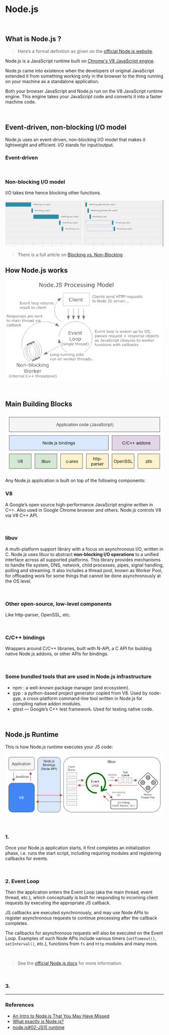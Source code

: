 # Node.js

<br>

## What is Node.js ?

> Here’s a formal definition as given on the [official Node.js website](https://nodejs.org/en/).

Node.js is a JavaScript runtime built on [Chrome's V8 JavaScript engine](https://v8.dev/).

Node.js came into existence when the developers of original JavaScript extended it from something working only in the browser to the thing running on your machine as a standalone application.

Both your browser JavaScript and Node.js run on the V8 JavaScript runtime engine. This engine takes your JavaScript code and converts it into a faster machine code.

<br>

## Event-driven, non-blocking I/O model

Node.js uses an event-driven, non-blocking I/O model that makes it lightweight and efficient. I/O stands for input/output.

### Event-driven

<br>

### Non-blocking I/O model

I/O takes time hence blocking other functions.

![Blocking vs. Non-blocking I/O](./../img/blocking.png)

> There is a full article on [Blocking vs. Non-Blocking](https://nodejs.org/en/docs/guides/blocking-vs-non-blocking/).
> <br>

## How Node.js works

![Node.js Processing](./../img/nodeProcessing.png)

<br>

## Main Building Blocks

![Node.js Components](./../img/nodejsComponents.png)

Any Node.js application is built on top of the following components:

### V8

A Google’s open source high-performance JavaScript engine written in C++. Also used in Google Chrome browser and others.
Node.js controls V8 via V8 C++ API.

<br>

### libuv

A multi-platform support library with a focus on asynchronous I/O, written in C.
Node.js uses libuv to abstract <strong>non-blocking I/O operations</strong> to a unified interface across all supported platforms.
This library provides mechanisms to handle file system, DNS, network, child processes, pipes, signal handling, polling and streaming.
It also includes a thread pool, known as Worker Pool, for offloading work for some things that cannot be done asynchronously at the OS level.

<br>

### Other open-source, low-level components

Like http-parser, OpenSSL, etc.

<br>

### C/C++ bindings

Wrappers around C/C++ libraries, built with N-API, a C API for building native Node.js addons, or other APIs for bindings.

<br>

### Some bundled tools that are used in Node.js infrastructure

- npm : a well-known package manager (and ecosystem).
- gyp : a python-based project generator copied from V8. Used by node-gyp, a cross-platform command-line tool written in Node.js for compiling native addon modules.
- gtest — Google’s C++ test framework. Used for testing native code.

<br>

## Node.js Runtime

This is how Node.js runtime executes your JS code:

![Node.js Runtime](./../img/nodeRuntime.png)

<br>

### 1.

Once your Node.js application starts, it first completes an initialization phase, i.e. runs the start script, including requiring modules and registering callbacks for events.

<br>

### 2. Event Loop

Then the application enters the Event Loop (aka the main thread, event thread, etc.), which conceptually is built for responding to incoming client requests by executing the appropriate JS callback.

JS callbacks are executed synchronously, and may use Node APIs to register asynchronous requests to continue processing after the callback completes.

The callbacks for asynchronous requests will also be executed on the Event Loop. Examples of such Node APIs include various timers (`setTimeout()`, `setInterval()`, etc.), functions from `fs` and `http` modules and many more.

<br>

> See the [official Node.js docs](https://nodejs.org/en/docs/guides/event-loop-timers-and-nexttick/) for more information.

<br>

### 3.

---

### References

- [An Intro to Node.js That You May Have Missed](https://itnext.io/an-intro-to-node-js-that-you-may-have-missed-b175ef4277f7)
- [What exactly is Node.js?](https://www.freecodecamp.org/news/what-exactly-is-node-js-ae36e97449f5/)
- [node.js#02-JS의 runtime](https://bmh8993.github.io/node.js/node02-js-runtime/)
